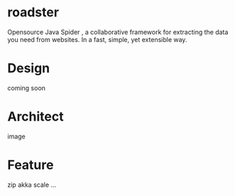 # roadster
Opensource Java Spider , a collaborative framework for extracting the data you need from websites.  In a fast, simple, yet extensible way.

# Design

coming soon

# Architect

image

# Feature

zip
akka
scale
...


